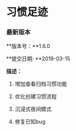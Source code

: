 # 习惯足迹

### 最新版本

**版本号：**1.6.0

**提交日期: **2019-03-15

**描述：**

1. 增加查看归档习惯功能

2. 优化创建习惯流程

3. 沉浸式夜间模式

4. 修复已知bug
